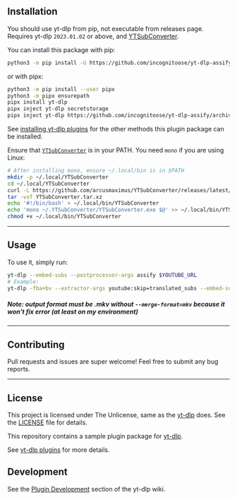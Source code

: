 ## Installation
You should use yt-dlp from pip, not executable from releases page.  
Requires yt-dlp `2023.01.02` or above, and [YTSubConverter](https://github.com/arcusmaximus/YTSubConverter/releases/latest).

You can install this package with pip:
```sh
python3 -m pip install -U https://github.com/incognitoose/yt-dlp-assify/archive/master.zip yt-dlp
```
or with pipx:
```sh
python3 -m pip install --user pipx
python3 -m pipx ensurepath
pipx install yt-dlp
pipx inject yt-dlp secretstorage
pipx inject yt-dlp https://github.com/incognitoose/yt-dlp-assify/archive/master.zip
```

See [installing yt-dlp plugins](https://github.com/yt-dlp/yt-dlp#installing-plugins) for the other methods this plugin package can be installed.


Ensure that [`YTSubConverter`](https://github.com/arcusmaximus/YTSubConverter/releases/latest) is in your PATH. You need `mono` if you are using Linux:
```sh
# After installing mono, ensure ~/.local/bin is in $PATH
mkdir -p ~/.local/YTSubConverter
cd ~/.local/YTSubConverter
curl -L https://github.com/arcusmaximus/YTSubConverter/releases/latest/download/YTSubConverter-Linux.tar.xz -o ~/.local/YTSubConverter/YTSubConverter.tar.xz
tar -vxf YTSubConverter.tar.xz
echo '#!/bin/bash' > ~/.local/bin/YTSubConverter
echo 'mono ~/.YTSubConverter/YTSubConverter.exe $@' >> ~/.local/bin/YTSubConverter
chmod +x ~/.local/bin/YTSubConverter
```

---

## Usage

To use it, simply run:

```sh
yt-dlp --embed-subs --postprocessor-args assify $YOUTUBE_URL
# Example:
yt-dlp -fba+bv --extractor-args youtube:skip=translated_subs --embed-subs --sub-lang=all,-live_chat --sub-format=srv3/ytt --use-postprocessor assify --embed-thumbnail --embed-metadata https://www.youtube.com/watch?v=8MImc3MxYZg
```

##### Note: output format must be .mkv without `--merge-format=mkv` because it won't fix error (at least on my environment)

---

## Contributing
Pull requests and issues are super welcome! Feel free to submit any bug reports.

---

## License

This project is licensed under The Unlicense, same as the [yt-dlp](https://github.com/yt-dlp/yt-dlp) does<!--, at least when commit -->. See the [LICENSE](LICENSE) file for details.

This repository contains a sample plugin package for [yt-dlp](https://github.com/yt-dlp/yt-dlp#readme). 

See [yt-dlp plugins](https://github.com/yt-dlp/yt-dlp#plugins) for more details.

## Development

See the [Plugin Development](https://github.com/yt-dlp/yt-dlp/wiki/Plugin-Development) section of the yt-dlp wiki.
